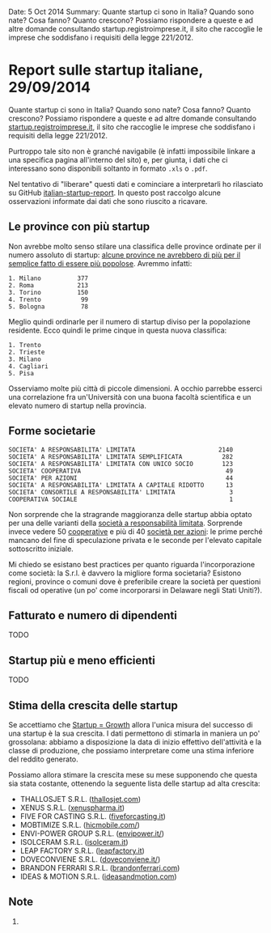 Date: 5 Oct 2014
Summary: Quante startup ci sono in Italia? Quando sono nate? Cosa fanno? Quanto crescono? Possiamo rispondere a queste e ad altre domande consultando startup.registroimprese.it, il sito che raccoglie le imprese che soddisfano i requisiti della legge 221/2012.

# Report sulle startup italiane, 29/09/2014 #

Quante startup ci sono in Italia? Quando sono nate? Cosa fanno? Quanto
crescono? Possiamo rispondere a queste e ad altre domande consultando
[startup.registroimprese.it](http://startup.registroimprese.it/), il sito che
raccoglie le imprese che soddisfano i requisiti della legge 221/2012.

Purtroppo tale sito non è granché navigabile (è infatti impossibile linkare a
una specifica pagina all'interno del sito) e, per giunta, i dati che ci
interessano sono disponibili soltanto in formato `.xls` o `.pdf`.

Nel tentativo di "liberare" questi dati e cominciare a interpretarli ho
rilasciato su GitHub
[italian-startup-report](https://github.com/jacquerie/italian-startups-report).
In questo post raccolgo alcune osservazioni informate dai dati che sono
riuscito a ricavare.

## Le province con più startup ##

Non avrebbe molto senso stilare una classifica delle province ordinate per il
numero assoluto di startup: [alcune province ne avrebbero di più per il
semplice fatto di essere più popolose](https://xkcd.com/1138/). Avremmo infatti:

    1. Milano          377
    2. Roma            213
    3. Torino 	       150
    4. Trento           99
    5. Bologna          78

Meglio quindi ordinarle per il numero di startup diviso per la popolazione
residente. Ecco quindi le prime cinque in questa nuova classifica:

    1. Trento
    2. Trieste
    3. Milano
    4. Cagliari
    5. Pisa

Osserviamo molte più città di piccole dimensioni. A occhio parrebbe esserci una
correlazione fra un'Università con una buona facoltà scientifica e un elevato
numero di startup nella provincia.

## Forme societarie ##

    SOCIETA' A RESPONSABILITA' LIMITATA                       2140
    SOCIETA' A RESPONSABILITA' LIMITATA SEMPLIFICATA           282
    SOCIETA' A RESPONSABILITA' LIMITATA CON UNICO SOCIO        123
    SOCIETA' COOPERATIVA                                        49
    SOCIETA' PER AZIONI                                         44
    SOCIETA' A RESPONSABILITA' LIMITATA A CAPITALE RIDOTTO      13
    SOCIETA' CONSORTILE A RESPONSABILITA' LIMITATA               3
    COOPERATIVA SOCIALE                                          1

Non sorprende che la stragrande maggioranza delle startup abbia optato per una
delle varianti della [società a responsabilità
limitata](https://it.wikipedia.org/wiki/Societ%C3%A0_a_responsabilit%C3%A0_limitata).
Sorprende invece vedere 50
[cooperative](https://it.wikipedia.org/wiki/Societ%C3%A0_cooperativa) e più di
40 [società per azioni](https://it.wikipedia.org/wiki/Societ%C3%A0_per_azioni):
le prime perché mancano del fine di speculazione privata e le seconde per
l'elevato capitale sottoscritto iniziale.

Mi chiedo se esistano best practices per quanto riguarda l'incorporazione come
società: la S.r.l. è davvero la migliore forma societaria? Esistono regioni,
province o comuni dove è preferibile creare la società per questioni fiscali od
operative (un po' come incorporarsi in Delaware negli Stati Uniti?).

## Fatturato e numero di dipendenti ##

TODO

## Startup più e meno efficienti ##

TODO

## Stima della crescita delle startup ##

Se accettiamo che [Startup = Growth](http://paulgraham.com/growth.html) allora
l'unica misura del successo di una startup è la sua crescita. I dati permettono
di stimarla in maniera un po' grossolana: abbiamo a disposizione la data di
inizio effettivo dell'attività e la classe di produzione, che possiamo
interpretare come una stima inferiore del reddito generato.

Possiamo allora stimare la crescita mese su mese supponendo che questa sia
stata costante, ottenendo la seguente lista delle startup ad alta crescita:

* THALLOSJET S.R.L. ([thallosjet.com](http://xenuspharma.it/))
* XENUS S.R.L. ([xenuspharma.it](http://xenuspharma.it/))
* FIVE FOR CASTING S.R.L. ([fiveforcasting.it](http://www.fiveforcasting.it/))
* MOBTIMIZE S.R.L. ([hicmobile.com/](http://www.hicmobile.com/))
* ENVI-POWER GROUP S.R.L. ([envipower.it/](http://www.envipower.it/))
* ISOLCERAM S.R.L. ([isolceram.it](http://www.isolceram.it/))
* LEAP FACTORY S.R.L. ([leapfactory.it](http://www.leapfactory.it/))
* DOVECONVIENE S.R.L. ([doveconviene.it/](http://www.doveconviene.it/))
* BRANDON FERRARI S.R.L. ([brandonferrari.com](http://www.brandonferrari.com/))
* IDEAS & MOTION S.R.L. ([ideasandmotion.com](http://www.ideasandmotion.com/))

## Note ##

<ol>
  <li id="fn1-02102014"><p></p></li>
</ol>
